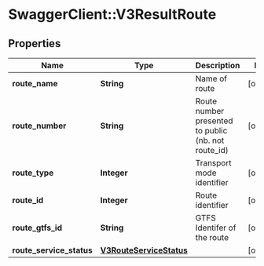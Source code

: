 # SwaggerClient::V3ResultRoute

## Properties
Name | Type | Description | Notes
------------ | ------------- | ------------- | -------------
**route_name** | **String** | Name of route | [optional] 
**route_number** | **String** | Route number presented to public (nb. not route_id) | [optional] 
**route_type** | **Integer** | Transport mode identifier | [optional] 
**route_id** | **Integer** | Route identifier | [optional] 
**route_gtfs_id** | **String** | GTFS Identifer of the route | [optional] 
**route_service_status** | [**V3RouteServiceStatus**](V3RouteServiceStatus.md) |  | [optional] 

